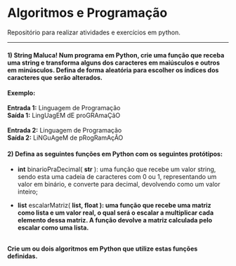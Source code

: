 # Algoritmos e Programação
Repositório para realizar atividades e exercícios em python.

---------------------------------------------------------------------------------------

#### 1) String Maluca! Num programa em Python, crie uma função que receba uma string e transforma alguns dos caracteres em maiúsculos e outros em minúsculos. Defina de forma aleatória para escolher os índices dos caracteres que serão alterados. 

<b>Exemplo:</b>
<br><br>
<b>Entrada 1:</b> Linguagem de Programação<br>
<b>Saída 1:</b> LingUagEM dE proGRAmaÇãO
<br><br>
<b>Entrada 2:</b> Linguagem de Programação<br>
<b>Saída 2:</b> LiNGuAgeM de pRogRamAçÃO


#### 2) Defina as seguintes funções em Python com os seguintes protótipos:

- <b>int</b> binarioPraDecimal( <b>str</b> ): uma função que recebe um valor string, sendo esta uma cadeia de caracteres com 0 ou 1, representando um valor em binário, e converte para decimal, devolvendo como um valor inteiro;

- <b>list</b> escalarMatriz( <b>list<b>, <b>float</b> ): uma função que recebe uma matriz como lista e um valor real, o qual será o escalar a multiplicar cada elemento dessa matriz. A função devolve a matriz calculada pelo escalar como uma lista.
<br>
Crie um ou dois algoritmos em Python que utilize estas funções definidas.




<!-- ### Questão 1
Faça um programa em Python em que o usuário deverá informar três valores inteiros positivos, x, y e z. Os valores x e y, sendo x < y, formam um intervalo de valores inteiros. O valor de z deverá ser menor ou igual a y (z <= y). O programa deverá imprimir todos os valores inteiros compreendidos no intervalo [x, y] divisíveis por z. Após impressão, o programa deverá informar também a soma dos valores que são pares impressos.

<b>Exemplos:</b>

<b>Entradas 1:</b> x = 5, y = 19 e z = 3;<br>
<b>Saída 1:</b> 6 9 12 15 18, soma pares = 36

### Questão 2
Faça um programa em Python que leia um gabarito de uma prova com 10 questões, onde cada possui como resposta uma das alternativas: A, B, C, D ou E. Após ler o gabarito, o programa irá pedir o nome de um aluno e suas respostas dessa prova (cartão-resposta). Cada questão correta, o aluno soma pontos, de acordo com a tabela de pontuação a seguir:

<table>
<th>N° da questão</th>
<th>Pontuação</th>
<tr>
<td>1</td>
<td>15</td>
</tr>
<tr>
<td>2</td>
<td>15</td>
</tr>
<tr>
<td>3</td>
<td>15</td>
</tr>
<tr>
<td>4</td>
<td>15</td>
</tr>
<tr>
<td>5</td>
<td>20</td>
</tr>
<tr>
<td>6</td>
<td>20</td>
</tr>
<tr>
<td>7</td>
<td>20</td>
</tr>
<tr>
<td>8</td>
<td>30</td>
</tr>
<tr>
<td>9</td>
<td>30</td>
</tr>
<tr>
<td>10</td>
<td>30</td>
</tr>
</table>

Para cada questão errada, o aluno não soma pontos. O programa deverá informar o nome do aluno e a quantidade de pontos obtida na prova.

### Questão 3
Faça um programa que leia <b>n</b> valores inteiros positivos do usuário. O programa deverá informar se a sequência de valores digitada está em ordem crescente ou não.

<b>Exemplos:</b>

<b>Entradas 1:</b> n = 5, 6 9 12 17 18<br>
<b>Saída 1:</b> Está em ordem crescente!

<b>Entradas 2:</b> n = 11, 1 3 5 8 9 13 11 12 20 34 99<br>
<b>Saída 2:</b> Não está em ordem crescente! -->